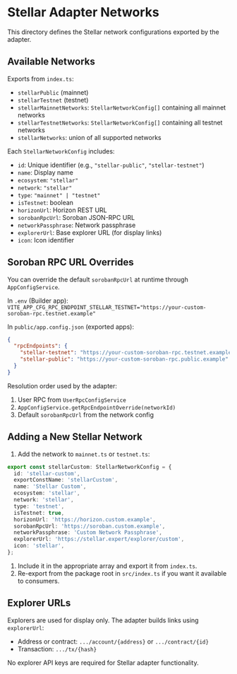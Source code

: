 # Stellar Adapter Networks

This directory defines the Stellar network configurations exported by the adapter.

## Available Networks

Exports from `index.ts`:

- `stellarPublic` (mainnet)
- `stellarTestnet` (testnet)
- `stellarMainnetNetworks`: `StellarNetworkConfig[]` containing all mainnet networks
- `stellarTestnetNetworks`: `StellarNetworkConfig[]` containing all testnet networks
- `stellarNetworks`: union of all supported networks

Each `StellarNetworkConfig` includes:

- `id`: Unique identifier (e.g., `"stellar-public"`, `"stellar-testnet"`)
- `name`: Display name
- `ecosystem`: `"stellar"`
- `network`: `"stellar"`
- `type`: `"mainnet" | "testnet"`
- `isTestnet`: boolean
- `horizonUrl`: Horizon REST URL
- `sorobanRpcUrl`: Soroban JSON-RPC URL
- `networkPassphrase`: Network passphrase
- `explorerUrl`: Base explorer URL (for display links)
- `icon`: Icon identifier

## Soroban RPC URL Overrides

You can override the default `sorobanRpcUrl` at runtime through `AppConfigService`.

In `.env` (Builder app):
`VITE_APP_CFG_RPC_ENDPOINT_STELLAR_TESTNET="https://your-custom-soroban-rpc.testnet.example"`

In `public/app.config.json` (exported apps):

```json
{
  "rpcEndpoints": {
    "stellar-testnet": "https://your-custom-soroban-rpc.testnet.example",
    "stellar-public": "https://your-custom-soroban-rpc.public.example"
  }
}
```

Resolution order used by the adapter:

1. User RPC from `UserRpcConfigService`
2. `AppConfigService.getRpcEndpointOverride(networkId)`
3. Default `sorobanRpcUrl` from the network config

## Adding a New Stellar Network

1. Add the network to `mainnet.ts` or `testnet.ts`:

```typescript
export const stellarCustom: StellarNetworkConfig = {
  id: 'stellar-custom',
  exportConstName: 'stellarCustom',
  name: 'Stellar Custom',
  ecosystem: 'stellar',
  network: 'stellar',
  type: 'testnet',
  isTestnet: true,
  horizonUrl: 'https://horizon.custom.example',
  sorobanRpcUrl: 'https://soroban.custom.example',
  networkPassphrase: 'Custom Network Passphrase',
  explorerUrl: 'https://stellar.expert/explorer/custom',
  icon: 'stellar',
};
```

1. Include it in the appropriate array and export it from `index.ts`.
2. Re-export from the package root in `src/index.ts` if you want it available to consumers.

## Explorer URLs

Explorers are used for display only. The adapter builds links using `explorerUrl`:

- Address or contract: `.../account/{address}` or `.../contract/{id}`
- Transaction: `.../tx/{hash}`

No explorer API keys are required for Stellar adapter functionality.
